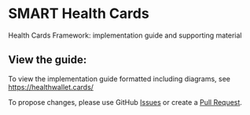 # SMART Health Cards
Health Cards Framework: implementation guide and supporting material

## View the guide:
To view the implementation guide formatted including diagrams, see https://healthwallet.cards/

To propose changes, please use GitHub [Issues](https://github.com/smart-on-fhir/health-cards/issues) or create a [Pull Request](https://github.com/smart-on-fhir/health-cards/pulls).
